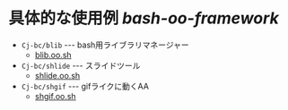 # 具体的な使用例                                                      _bash-oo-framework_

  - `Cj-bc/blib`       --- bash用ライブラリマネージャー
    - [blib.oo.sh](https://raw.githubusercontent.com/Cj-bc/blib/develop/blib.oo.sh)
  - `Cj-bc/shlide`     --- スライドツール
    - [shlide.oo.sh](https://raw.githubusercontent.com/Cj-bc/shlide/develop/shlide.oo.sh)
  - `Cj-bc/shgif`      --- gifライクに動くAA
    - [shgif.oo.sh](https://raw.githubusercontent.com/Cj-bc/shgif/develop/shgif.sh)
